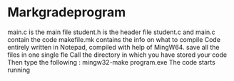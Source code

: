 # Markgradeprogram

main.c is the main file
student.h is the header file
student.c and main.c contain the code
makefile.mk contains the info on what to compile
Code entirely written in Notepad, compiled with help of MingW64.
save all the files in one single fle
Call the directory in which you have stored your code
Then type the following :
mingw32-make
program.exe
The code starts running
